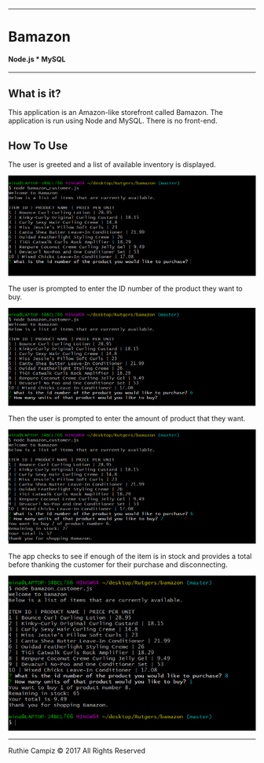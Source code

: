-----------------------------------------
# Bamazon

#### Node.js * MySQL


-----------------------------------------


## What is it?

This application is an Amazon-like storefront called Bamazon.  The application is run using Node and MySQL.  There is no front-end.

## How To Use

The user is greeted and a list of available inventory is displayed.  

![alt text](https://github.com/ruthieirl/bamazon/blob/master/images/screen1.PNG)

The user is prompted to enter the ID number of the product they want to buy.

![alt text](https://github.com/ruthieirl/bamazon/blob/master/images/screen2.PNG)

Then the user is prompted to enter the amount of product that they want.

![alt text](https://github.com/ruthieirl/bamazon/blob/master/images/screen3.PNG)

The app checks to see if enough of the item is in stock and provides a total before thanking the customer for their purchase and disconnecting.

![alt text](https://github.com/ruthieirl/bamazon/blob/master/images/complete.PNG)

- - -

Ruthie Campiz © 2017 All Rights Reserved